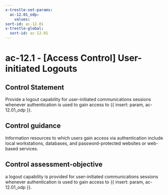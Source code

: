 ```yaml
---
x-trestle-set-params:
  ac-12.01_odp:
    values:
sort-id: ac-12.01
x-trestle-global:
  sort-id: ac-12.01
---
```


# ac-12.1 - \[Access Control\] User-initiated Logouts

## Control Statement

Provide a logout capability for user-initiated communications sessions whenever authentication is used to gain access to {{ insert: param, ac-12.01_odp }}.

## Control guidance

Information resources to which users gain access via authentication include local workstations, databases, and password-protected websites or web-based services.

## Control assessment-objective

a logout capability is provided for user-initiated communications sessions whenever authentication is used to gain access to {{ insert: param, ac-12.01_odp }}.
